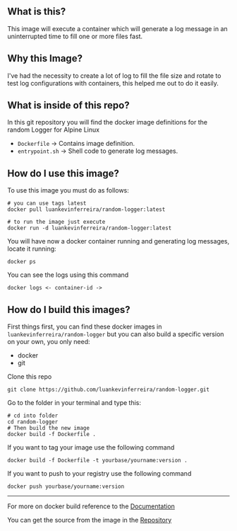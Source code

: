 ## What is this?
This image will execute a container which will generate a log message in an uninterrupted time to fill one or more files fast.

## Why this Image?
I've had the necessity to create a lot of log to fill the file size and rotate to test log configurations with containers, this helped me out to do it easily.

## What is inside of this repo?
In this git repository you will find the docker image definitions for the random Logger for Alpine Linux

* `Dockerfile` -> Contains image definition.
* `entrypoint.sh` -> Shell code to generate log messages.

## How do I use this image?
To use this image you must do as follows:

```
# you can use tags latest
docker pull luankevinferreira/random-logger:latest

# to run the image just execute
docker run -d luankevinferreira/random-logger:latest
```

You will have now a docker container running and generating log messages, locate it running:

```
docker ps
```

You can see the logs using this command

```
docker logs <- container-id ->
```

## How do I build this images?
First things first, you can find these docker images in `luankevinferreira/random-logger`
but you can also build a specific version on your own, you only need:

- docker
- git

Clone this repo

`git clone https://github.com/luankevinferreira/random-logger.git`

Go to the folder in your terminal and type this:

```
# cd into folder
cd random-logger
# Then build the new image
docker build -f Dockerfile .
```

If you want to tag your image use the following command

```
docker build -f Dockerfile -t yourbase/yourname:version .
```

If you want to push to your registry use the following command
```
docker push yourbase/yourname:version
```
---
For more on docker build reference to the [Documentation](https://docs.docker.com/engine/reference/commandline/build/)

You can get the source from the image in the [Repository](https://github.com/luankevinferreira/random-logger)
